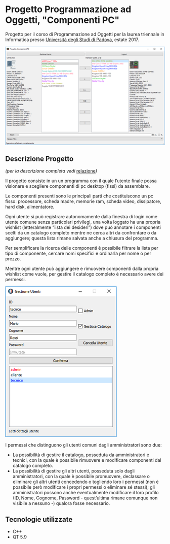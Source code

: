 # Progetto Programmazione ad Oggetti, "Componenti PC"

Progetto per il corso di Programmazione ad Oggetti per la laurea triennale in Informatica presso [Università degli Studi di Padova](https://www.unipd.it/), estate 2017.



![](Screenshot/screenshot.png)



## Descrizione Progetto

*(per la descrizione completa vedi* [relazione](relazione.pdf)*)*

Il progetto consiste in un un programma con il quale l’utente finale possa visionare e scegliere componenti di pc desktop (fissi) da assemblare.

Le componenti presenti sono le principali parti che costituiscono un pc fisso: processore, scheda madre, memorie ram, scheda video, dissipatore, hard disk, alimentatore.

Ogni utente si può registrare autonomamente dalla finestra di login come utente comune senza particolari privilegi, una volta loggato ha una propria wishlist (letteralmente “lista dei desideri”) dove può annotare i componenti scelti da un catalogo completo mentre ne cerca altri da confrontare o da aggiungere; questa lista rimane salvata anche a chiusura del programma.

Per semplificare la ricerca delle componenti è possibile filtrare la lista per tipo di componente, cercare nomi specifici e ordinarla per nome o per prezzo.

Mentre ogni utente può aggiungere e rimuovere componenti dalla propria wishlist come vuole, per gestire il catalogo completo è necessario avere dei permessi.

![](Screenshot/screenshot2.png)

I permessi che distinguono gli utenti comuni dagli amministratori sono due:

- La possibilità di gestire il catalogo, posseduta da amministratori e tecnici, con la quale è possibile rimuovere e modificare componenti dal catalogo completo.
- La possibilità di gestire gli altri utenti, posseduta solo dagli amministratori, con la quale è possibile promuovere, declassare o eliminare gli altri utenti concedendo o togliendo loro i permessi (non è possibile però modificare i propri permessi o eliminare sé stessi); gli amministratori possono anche eventualmente modificare il loro profilo (ID, Nome, Cognome, Password - quest’ultima rimane comunque non visibile a nessuno -) qualora fosse necessario.

## Tecnologie utilizzate

- C++
- QT 5.9

